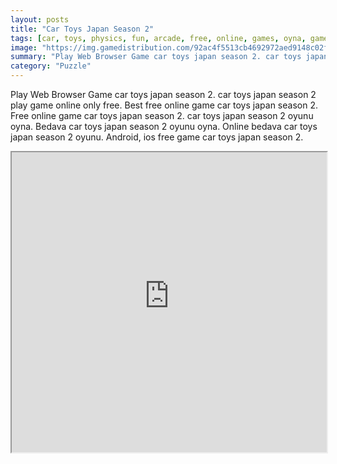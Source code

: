 ```yaml
---
layout: posts
title: "Car Toys Japan Season 2"
tags: [car, toys, physics, fun, arcade, free, online, games, oyna, game, free, games, play, play, games]
image: "https://img.gamedistribution.com/92ac4f5513cb4692972aed9148c02fec-512x384.jpeg"
summary: "Play Web Browser Game car toys japan season 2. car toys japan season 2 play game online only free. Best free online game car toys japan season 2. Free online game car toys japan season 2. car toys japan season 2 oyunu oyna. Bedava car toys japan season 2 oyunu oyna. Online bedava car toys japan season 2 oyunu. Android, ios free game car toys japan season 2."
category: "Puzzle"
---
```


Play Web Browser Game car toys japan season 2. car toys japan season 2 play game online only free. Best free online game car toys japan season 2. Free online game car toys japan season 2. car toys japan season 2 oyunu oyna. Bedava car toys japan season 2 oyunu oyna. Online bedava car toys japan season 2 oyunu. Android, ios free game car toys japan season 2.

<iframe width="100%" height="480px;" src="https://html5.gamedistribution.com/92ac4f5513cb4692972aed9148c02fec/"></iframe>